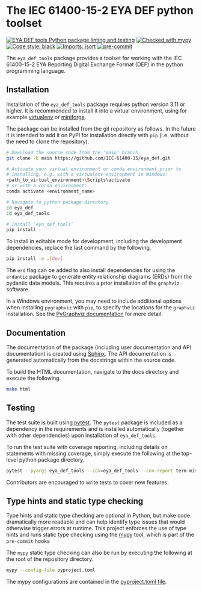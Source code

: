 # The IEC 61400-15-2 EYA DEF python toolset
[![EYA DEF tools Python package linting and testing](
https://github.com/IEC-61400-15/eya_def/actions/workflows/eya-def-tools-python-package.yml/badge.svg)](
https://github.com/IEC-61400-15/eya_def/actions/workflows/eya-def-tools-python-package.yml)
[![Checked with mypy](
http://www.mypy-lang.org/static/mypy_badge.svg)](
http://mypy-lang.org/)
[![Code style: black](
https://img.shields.io/badge/code%20style-black-000000.svg)](
https://github.com/psf/black)
[![Imports: isort](
https://img.shields.io/badge/%20imports-isort-%231674b1?style=flat&labelColor=ef8336)](
https://pycqa.github.io/isort/)
[![pre-commit](
https://img.shields.io/badge/pre--commit-enabled-brightgreen?logo=pre-commit&logoColor=white)](
https://github.com/pre-commit/pre-commit)


The `eya_def_tools` package provides a toolset for working with the
IEC 61400-15-2 EYA Reporting Digital Exchange Format (DEF) in the python
programming language.

## Installation

Installation of the `eya_def_tools` package requires python version 3.11
or higher. It is recommended to install it into a virtual environment,
using for example [virtualenv](https://virtualenv.pypa.io/en/latest/)
or [miniforge](https://github.com/conda-forge/miniforge).

The package can be installed from the git repository as follows. In the
future it is intended to add it on PyPI for installation directly with
`pip` (i.e. without the need to clone the repository).

```bash
# Download the source code from the 'main' branch
git clone -b main https://github.com/IEC-61400-15/eya_def.git

# Activate your virtual environment or conda environment prior to
# installing, e.g. with a virtualenv environment in Windows:
<path_to_virtual_environment>\Scripts\activate
# or with a conda environment:
conda activate <environment_name>

# Navigate to python package directory
cd eya_def
cd eya_def_tools

# Install `eya_def_tools`
pip install .
```

To install in editable mode for development, including the development
dependencies, replace the last command by the following.

```bash
pip install -e .[dev]
```

The `erd` flag can be added to also install dependencies for using the
`erdantic` package to generate entity relationship diagrams (ERDs) from
the pydantic data models. This requires a prior installation of the
`graphviz` software.

In a Windows environment, you may need to include additional options
when installing `pygraphviz` with `pip`, to specify the locations for
the `graphviz` installation. See the [PyGraphviz documentation](
https://pygraphviz.github.io/documentation/stable/install.html) for more
detail.

## Documentation

The documentation of the package (including user documentation and API
documentation) is created using [Sphinx](https://www.sphinx-doc.org).
The API documentation is generated automatically from the docstrings
within the source code.

To build the HTML documentation, navigate to the docs directory and
execute the following.

```bash
make html
```

## Testing

The test suite is built using [pytest](https://docs.pytest.org). The
`pytest` package is included as a dependency in the requirements and
is installed automatically (together with other dependencies) upon
installation of `eya_def_tools`.

To run the test suite with coverage reporting, including details on
statements with missing coverage, simply execute the following at the
top-level python package directory.

```bash
pytest --pyargs eya_def_tools --cov=eya_def_tools --cov-report term-missing
```

Contributors are encouraged to write tests to cover new features.

## Type hints and static type checking

Type hints and static type checking are optional in Python, but make
code dramatically more readable and can help identify type issues that
would otherwise trigger errors at runtime. This project enforces the use
of type hints and runs static type checking using the
[mypy](https://mypy.readthedocs.io/en/stable/) tool, which is part of
the `pre-commit` hooks

The `mypy` static type checking can also be run by executing the
following at the root of the repository directory.

```bash
mypy --config-file pyproject.toml
```

The mypy configurations are contained in the
[pyproject.toml file](pyproject.toml).

